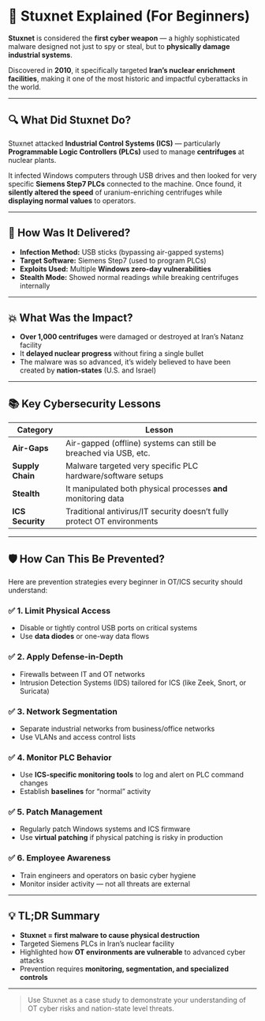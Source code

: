 # 🦠 Stuxnet Explained (For Beginners)

**Stuxnet** is considered the **first cyber weapon** — a highly sophisticated malware designed not just to spy or steal, but to **physically damage industrial systems**.

Discovered in **2010**, it specifically targeted **Iran’s nuclear enrichment facilities**, making it one of the most historic and impactful cyberattacks in the world.

---

## 🔍 What Did Stuxnet Do?

Stuxnet attacked **Industrial Control Systems (ICS)** — particularly **Programmable Logic Controllers (PLCs)** used to manage **centrifuges** at nuclear plants.

It infected Windows computers through USB drives and then looked for very specific **Siemens Step7 PLCs** connected to the machine. Once found, it **silently altered the speed** of uranium-enriching centrifuges while **displaying normal values** to operators.

---

## 🧪 How Was It Delivered?

- **Infection Method:** USB sticks (bypassing air-gapped systems)  
- **Target Software:** Siemens Step7 (used to program PLCs)  
- **Exploits Used:** Multiple **Windows zero-day vulnerabilities**  
- **Stealth Mode:** Showed normal readings while breaking centrifuges internally

---

## 💥 What Was the Impact?

- **Over 1,000 centrifuges** were damaged or destroyed at Iran’s Natanz facility  
- It **delayed nuclear progress** without firing a single bullet  
- The malware was so advanced, it’s widely believed to have been created by **nation-states** (U.S. and Israel)

---

## 📚 Key Cybersecurity Lessons

| Category         | Lesson                                                                 |
|------------------|------------------------------------------------------------------------|
| **Air-Gaps**     | Air-gapped (offline) systems can still be breached via USB, etc.       |
| **Supply Chain** | Malware targeted very specific PLC hardware/software setups            |
| **Stealth**      | It manipulated both physical processes **and** monitoring data          |
| **ICS Security** | Traditional antivirus/IT security doesn’t fully protect OT environments |

---

## 🛡️ How Can This Be Prevented?

Here are prevention strategies every beginner in OT/ICS security should understand:

### ✅ 1. Limit Physical Access
- Disable or tightly control USB ports on critical systems  
- Use **data diodes** or one-way data flows

### ✅ 2. Apply Defense-in-Depth
- Firewalls between IT and OT networks  
- Intrusion Detection Systems (IDS) tailored for ICS (like Zeek, Snort, or Suricata)

### ✅ 3. Network Segmentation
- Separate industrial networks from business/office networks  
- Use VLANs and access control lists

### ✅ 4. Monitor PLC Behavior
- Use **ICS-specific monitoring tools** to log and alert on PLC command changes  
- Establish **baselines** for “normal” activity

### ✅ 5. Patch Management
- Regularly patch Windows systems and ICS firmware  
- Use **virtual patching** if physical patching is risky in production

### ✅ 6. Employee Awareness
- Train engineers and operators on basic cyber hygiene  
- Monitor insider activity — not all threats are external

---

## 💡 TL;DR Summary

- **Stuxnet = first malware to cause physical destruction**  
- Targeted Siemens PLCs in Iran’s nuclear facility  
- Highlighted how **OT environments are vulnerable** to advanced cyber attacks  
- Prevention requires **monitoring, segmentation, and specialized controls**

---

> Use Stuxnet as a case study to demonstrate your understanding of OT cyber risks and nation-state level threats.

